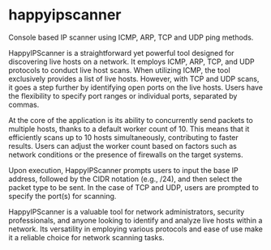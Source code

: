 # happyipscanner
Console based IP scanner using ICMP, ARP, TCP and UDP ping methods.

HappyIPScanner is a straightforward yet powerful tool designed for discovering live hosts on a network. It employs ICMP, ARP, TCP, and UDP protocols to conduct live host scans. When utilizing ICMP, the tool exclusively provides a list of live hosts. However, with TCP and UDP scans, it goes a step further by identifying open ports on the live hosts. Users have the flexibility to specify port ranges or individual ports, separated by commas.

At the core of the application is its ability to concurrently send packets to multiple hosts, thanks to a default worker count of 10. This means that it efficiently scans up to 10 hosts simultaneously, contributing to faster results. Users can adjust the worker count based on factors such as network conditions or the presence of firewalls on the target systems.

Upon execution, HappyIPScanner prompts users to input the base IP address, followed by the CIDR notation (e.g., /24), and then select the packet type to be sent. In the case of TCP and UDP, users are prompted to specify the port(s) for scanning.

HappyIPScanner is a valuable tool for network administrators, security professionals, and anyone looking to identify and analyze live hosts within a network. Its versatility in employing various protocols and ease of use make it a reliable choice for network scanning tasks.
